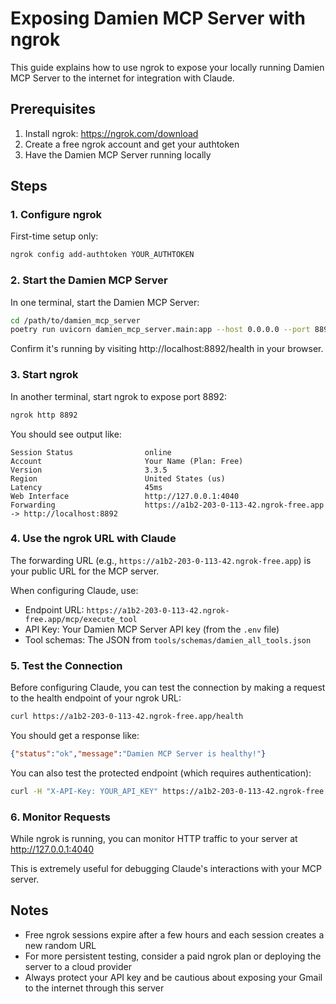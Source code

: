 # Exposing Damien MCP Server with ngrok

This guide explains how to use ngrok to expose your locally running Damien MCP Server to the internet for integration with Claude.

## Prerequisites

1. Install ngrok: https://ngrok.com/download
2. Create a free ngrok account and get your authtoken
3. Have the Damien MCP Server running locally

## Steps

### 1. Configure ngrok

First-time setup only:
```bash
ngrok config add-authtoken YOUR_AUTHTOKEN
```

### 2. Start the Damien MCP Server

In one terminal, start the Damien MCP Server:
```bash
cd /path/to/damien_mcp_server
poetry run uvicorn damien_mcp_server.main:app --host 0.0.0.0 --port 8892 --reload
```

Confirm it's running by visiting http://localhost:8892/health in your browser.

### 3. Start ngrok

In another terminal, start ngrok to expose port 8892:
```bash
ngrok http 8892
```

You should see output like:
```
Session Status                online
Account                       Your Name (Plan: Free)
Version                       3.3.5
Region                        United States (us)
Latency                       45ms
Web Interface                 http://127.0.0.1:4040
Forwarding                    https://a1b2-203-0-113-42.ngrok-free.app -> http://localhost:8892
```

### 4. Use the ngrok URL with Claude

The forwarding URL (e.g., `https://a1b2-203-0-113-42.ngrok-free.app`) is your public URL for the MCP server.

When configuring Claude, use:
- Endpoint URL: `https://a1b2-203-0-113-42.ngrok-free.app/mcp/execute_tool`
- API Key: Your Damien MCP Server API key (from the `.env` file)
- Tool schemas: The JSON from `tools/schemas/damien_all_tools.json`

### 5. Test the Connection

Before configuring Claude, you can test the connection by making a request to the health endpoint of your ngrok URL:
```bash
curl https://a1b2-203-0-113-42.ngrok-free.app/health
```

You should get a response like:
```json
{"status":"ok","message":"Damien MCP Server is healthy!"}
```

You can also test the protected endpoint (which requires authentication):
```bash
curl -H "X-API-Key: YOUR_API_KEY" https://a1b2-203-0-113-42.ngrok-free.app/mcp/protected-test
```

### 6. Monitor Requests

While ngrok is running, you can monitor HTTP traffic to your server at http://127.0.0.1:4040

This is extremely useful for debugging Claude's interactions with your MCP server.

## Notes

- Free ngrok sessions expire after a few hours and each session creates a new random URL
- For more persistent testing, consider a paid ngrok plan or deploying the server to a cloud provider
- Always protect your API key and be cautious about exposing your Gmail to the internet through this server
